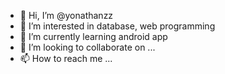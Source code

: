 - 👋 Hi, I’m @yonathanzz
- 👀 I’m interested in database, web programming
- 🌱 I’m currently learning android app
- 💞️ I’m looking to collaborate on ...
- 📫 How to reach me ...

<!---
yonathanzz/yonathanzz is a ✨ special ✨ repository because its `README.md` (this file) appears on your GitHub profile.
You can click the Preview link to take a look at your changes.
--->
